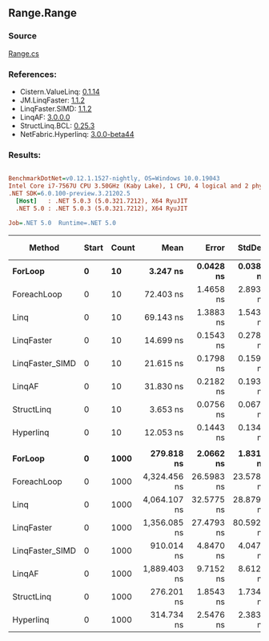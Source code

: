 ﻿## Range.Range

### Source
[Range.cs](../LinqBenchmarks/Range/Range.cs)

### References:
- Cistern.ValueLinq: [0.1.14](https://www.nuget.org/packages/Cistern.ValueLinq/0.1.14)
- JM.LinqFaster: [1.1.2](https://www.nuget.org/packages/JM.LinqFaster/1.1.2)
- LinqFaster.SIMD: [1.1.2](https://www.nuget.org/packages/LinqFaster.SIMD/1.0.3)
- LinqAF: [3.0.0.0](https://www.nuget.org/packages/LinqAF/3.0.0.0)
- StructLinq.BCL: [0.25.3](https://www.nuget.org/packages/StructLinq.BCL/0.25.3)
- NetFabric.Hyperlinq: [3.0.0-beta44](https://www.nuget.org/packages/NetFabric.Hyperlinq/3.0.0-beta44)

### Results:
``` ini

BenchmarkDotNet=v0.12.1.1527-nightly, OS=Windows 10.0.19043
Intel Core i7-7567U CPU 3.50GHz (Kaby Lake), 1 CPU, 4 logical and 2 physical cores
.NET SDK=6.0.100-preview.3.21202.5
  [Host]   : .NET 5.0.3 (5.0.321.7212), X64 RyuJIT
  .NET 5.0 : .NET 5.0.3 (5.0.321.7212), X64 RyuJIT

Job=.NET 5.0  Runtime=.NET 5.0  

```
|          Method | Start | Count |         Mean |      Error |     StdDev |       Median | Ratio | RatioSD |  Gen 0 | Gen 1 | Gen 2 | Allocated |
|---------------- |------ |------ |-------------:|-----------:|-----------:|-------------:|------:|--------:|-------:|------:|------:|----------:|
|         **ForLoop** |     **0** |    **10** |     **3.247 ns** |  **0.0428 ns** |  **0.0380 ns** |     **3.241 ns** |  **1.00** |    **0.00** |      **-** |     **-** |     **-** |         **-** |
|     ForeachLoop |     0 |    10 |    72.403 ns |  1.4658 ns |  2.8934 ns |    70.819 ns | 23.32 |    0.58 | 0.0267 |     - |     - |      56 B |
|            Linq |     0 |    10 |    69.143 ns |  1.3883 ns |  1.5431 ns |    69.745 ns | 21.19 |    0.43 | 0.0191 |     - |     - |      40 B |
|      LinqFaster |     0 |    10 |    14.699 ns |  0.1543 ns |  0.2782 ns |    14.654 ns |  4.55 |    0.13 | 0.0306 |     - |     - |      64 B |
| LinqFaster_SIMD |     0 |    10 |    21.615 ns |  0.1798 ns |  0.1593 ns |    21.621 ns |  6.66 |    0.06 | 0.0306 |     - |     - |      64 B |
|          LinqAF |     0 |    10 |    31.830 ns |  0.2182 ns |  0.1934 ns |    31.839 ns |  9.80 |    0.10 |      - |     - |     - |         - |
|      StructLinq |     0 |    10 |     3.653 ns |  0.0756 ns |  0.0670 ns |     3.629 ns |  1.13 |    0.03 |      - |     - |     - |         - |
|       Hyperlinq |     0 |    10 |    12.053 ns |  0.1443 ns |  0.1349 ns |    11.999 ns |  3.71 |    0.03 |      - |     - |     - |         - |
|                 |       |       |              |            |            |              |       |         |        |       |       |           |
|         **ForLoop** |     **0** |  **1000** |   **279.818 ns** |  **2.0662 ns** |  **1.8316 ns** |   **279.697 ns** |  **1.00** |    **0.00** |      **-** |     **-** |     **-** |         **-** |
|     ForeachLoop |     0 |  1000 | 4,324.456 ns | 26.5983 ns | 23.5787 ns | 4,318.792 ns | 15.46 |    0.12 | 0.0229 |     - |     - |      56 B |
|            Linq |     0 |  1000 | 4,064.107 ns | 32.5775 ns | 28.8791 ns | 4,069.614 ns | 14.52 |    0.12 | 0.0153 |     - |     - |      40 B |
|      LinqFaster |     0 |  1000 | 1,356.085 ns | 27.4793 ns | 80.5921 ns | 1,305.569 ns |  4.71 |    0.19 | 1.9226 |     - |     - |   4,024 B |
| LinqFaster_SIMD |     0 |  1000 |   910.014 ns |  4.8470 ns |  4.0474 ns |   909.498 ns |  3.26 |    0.01 | 1.9226 |     - |     - |   4,024 B |
|          LinqAF |     0 |  1000 | 1,889.403 ns |  9.7152 ns |  8.6123 ns | 1,888.436 ns |  6.75 |    0.04 |      - |     - |     - |         - |
|      StructLinq |     0 |  1000 |   276.201 ns |  1.8543 ns |  1.7345 ns |   276.196 ns |  0.99 |    0.01 |      - |     - |     - |         - |
|       Hyperlinq |     0 |  1000 |   314.734 ns |  2.5476 ns |  2.3830 ns |   315.802 ns |  1.13 |    0.01 |      - |     - |     - |         - |
